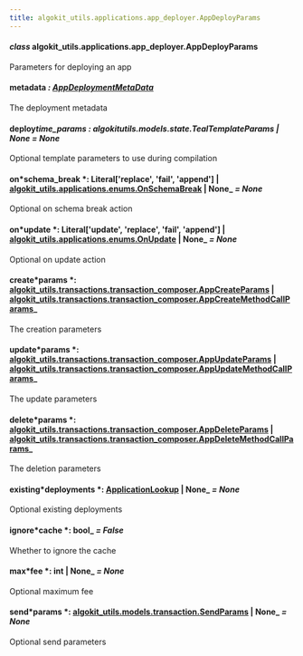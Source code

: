 ```yaml
---
title: algokit_utils.applications.app_deployer.AppDeployParams
---
```


#### _class_ algokit_utils.applications.app_deployer.AppDeployParams

Parameters for deploying an app

#### metadata _: [AppDeploymentMetaData](#algokit_utils.applications.app_deployer.AppDeploymentMetaData)_

The deployment metadata

#### deploy*time_params *: algokit*utils.models.state.TealTemplateParams | None* _= None_

Optional template parameters to use during compilation

#### on*schema_break *: Literal['replace', 'fail', 'append'] | [algokit_utils.applications.enums.OnSchemaBreak](/reference/algokit-utils-py/api/applications/enums/onschemabreak/#algokit_utils.applications.enums.OnSchemaBreak) | None\_ _= None_

Optional on schema break action

#### on*update *: Literal['update', 'replace', 'fail', 'append'] | [algokit_utils.applications.enums.OnUpdate](/reference/algokit-utils-py/api/applications/enums/onupdate/#algokit_utils.applications.enums.OnUpdate) | None\_ _= None_

Optional on update action

#### create*params *: [algokit_utils.transactions.transaction_composer.AppCreateParams](/reference/algokit-utils-py/api/transactions/transaction_composer/appcreateparams/#algokit_utils.transactions.transaction_composer.AppCreateParams) | [algokit_utils.transactions.transaction_composer.AppCreateMethodCallParams](/reference/algokit-utils-py/api/transactions/transaction_composer/appcreatemethodcallparams/#algokit_utils.transactions.transaction_composer.AppCreateMethodCallParams)\_

The creation parameters

#### update*params *: [algokit_utils.transactions.transaction_composer.AppUpdateParams](/reference/algokit-utils-py/api/transactions/transaction_composer/appupdateparams/#algokit_utils.transactions.transaction_composer.AppUpdateParams) | [algokit_utils.transactions.transaction_composer.AppUpdateMethodCallParams](/reference/algokit-utils-py/api/transactions/transaction_composer/appupdatemethodcallparams/#algokit_utils.transactions.transaction_composer.AppUpdateMethodCallParams)\_

The update parameters

#### delete*params *: [algokit_utils.transactions.transaction_composer.AppDeleteParams](/reference/algokit-utils-py/api/transactions/transaction_composer/appdeleteparams/#algokit_utils.transactions.transaction_composer.AppDeleteParams) | [algokit_utils.transactions.transaction_composer.AppDeleteMethodCallParams](/reference/algokit-utils-py/api/transactions/transaction_composer/appdeletemethodcallparams/#algokit_utils.transactions.transaction_composer.AppDeleteMethodCallParams)\_

The deletion parameters

#### existing*deployments *: [ApplicationLookup](#algokit_utils.applications.app_deployer.ApplicationLookup) | None\_ _= None_

Optional existing deployments

#### ignore*cache *: bool\_ _= False_

Whether to ignore the cache

#### max*fee *: int | None\_ _= None_

Optional maximum fee

#### send*params *: [algokit_utils.models.transaction.SendParams](/reference/algokit-utils-py/api/models/transaction/sendparams/#algokit_utils.models.transaction.SendParams) | None\_ _= None_

Optional send parameters
